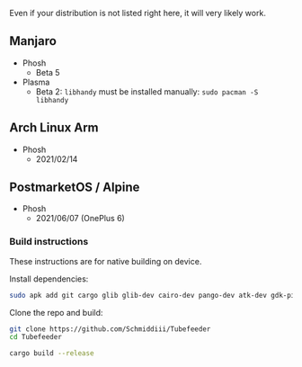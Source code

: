 Even if your distribution is not listed right here, it will very likely work.

## Manjaro

* Phosh
    * Beta 5
* Plasma
    * Beta 2: `libhandy` must be installed manually: `sudo pacman -S libhandy`

## Arch Linux Arm

* Phosh
    * 2021/02/14

## PostmarketOS / Alpine

* Phosh
    * 2021/06/07 (OnePlus 6)

### Build instructions

These instructions are for native building on device.

Install dependencies:
```bash
sudo apk add git cargo glib glib-dev cairo-dev pango-dev atk-dev gdk-pixbuf-dev gtk+3.0-dev libhandy1-dev mpv youtube-dl
```

Clone the repo and build:
```bash
git clone https://github.com/Schmiddiii/Tubefeeder
cd Tubefeeder

cargo build --release
```
